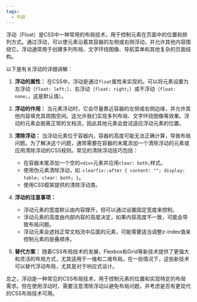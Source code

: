 ```yaml
---
tags:
  - 内容
---
```

浮动（Float）是CSS中一种常用的布局技术，用于控制元素在页面中的位置和排列方式。通过浮动，可以使元素沿着其容器的左侧或右侧浮动，并允许其他内容围绕它。浮动通常用于创建多列布局、文字环绕图像、导航菜单和其他复杂的页面结构。

以下是有关浮动的详细讲解：

1. **浮动的属性：** 在CSS中，浮动是通过`float`属性来实现的。可以将元素设置为左浮动（`float: left;`）、右浮动（`float: right;`）或不浮动（`float: none;`，这是默认值）。

2. **浮动的作用：** 当元素浮动时，它会尽量靠近容器的左侧或右侧边缘，并允许其他内容填充其周围空间。这允许我们实现多列布局、文字环绕图像等效果。浮动的元素会脱离正常的文档流，因此其他元素会尝试适应浮动元素的位置。

3. **清除浮动：** 当浮动元素位于容器内，容器的高度可能无法正确计算，导致布局问题。为了解决这个问题，通常需要在容器的末尾添加一个清除浮动的元素或应用清除浮动的CSS规则。常见的清除浮动技巧包括：
   - 在容器末尾添加一个空的`<div>`元素并应用`clear: both;`样式。
   - 使用伪元素清除浮动，如`.clearfix::after { content: ""; display: table; clear: both; }`。
   - 使用CSS框架提供的清除浮动类。

4. **浮动的注意事项：**
   - 浮动元素的宽度默认由内容撑开，但可以通过设置固定宽度来控制。
   - 浮动元素的高度由内部内容的高度决定，如果内容高度不一致，可能会导致布局问题。
   - 浮动元素会遮挡正常文档流中后面的元素，可能需要适当调整z-index值来控制元素的层叠顺序。

5. **替代方案：** 随着CSS布局技术的发展，Flexbox和Grid等新技术提供了更强大和灵活的布局方式，尤其适用于一维和二维布局。在一些情况下，这些新技术可以替代浮动布局，尤其是对于响应式设计。

总之，浮动是一种常见的CSS布局技术，用于控制元素的位置和实现特定的布局需求。但在使用浮动时，需要注意清除浮动以避免布局问题，并考虑是否有更现代的CSS布局技术可用。